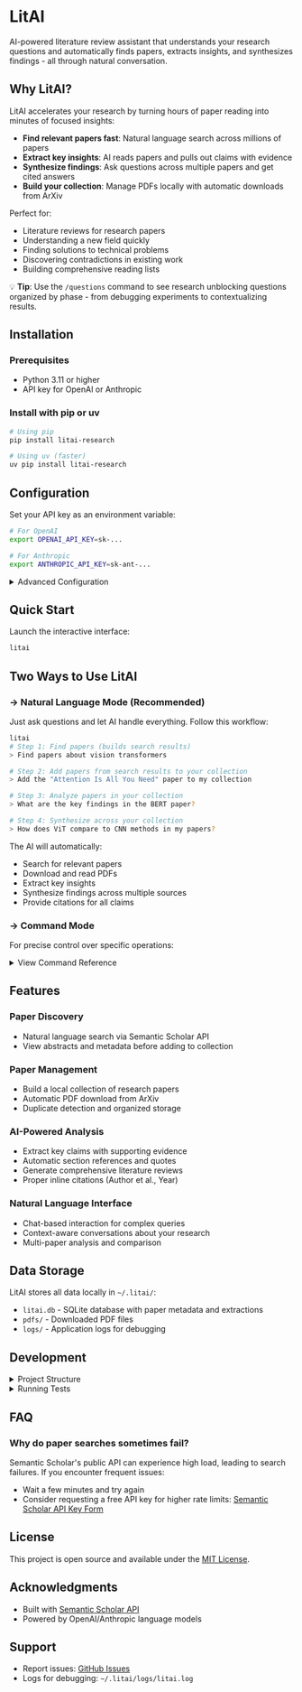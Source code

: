 # LitAI

AI-powered literature review assistant that understands your research questions and automatically finds papers, extracts insights, and synthesizes findings - all through natural conversation.

## Why LitAI?

LitAI accelerates your research by turning hours of paper reading into minutes of focused insights:

- **Find relevant papers fast**: Natural language search across millions of papers
- **Extract key insights**: AI reads papers and pulls out claims with evidence
- **Synthesize findings**: Ask questions across multiple papers and get cited answers
- **Build your collection**: Manage PDFs locally with automatic downloads from ArXiv

Perfect for:
- Literature reviews for research papers
- Understanding a new field quickly  
- Finding solutions to technical problems
- Discovering contradictions in existing work
- Building comprehensive reading lists

💡 **Tip**: Use the `/questions` command to see research unblocking questions organized by phase - from debugging experiments to contextualizing results.

## Installation

### Prerequisites
- Python 3.11 or higher
- API key for OpenAI or Anthropic

### Install with pip or uv
```bash
# Using pip
pip install litai-research

# Using uv (faster)
uv pip install litai-research
```

## Configuration

Set your API key as an environment variable:
```bash
# For OpenAI
export OPENAI_API_KEY=sk-...

# For Anthropic
export ANTHROPIC_API_KEY=sk-ant-...
```

<details>
<summary>Advanced Configuration</summary>

Configure LitAI using the `/config` command:
```bash
# Show current configuration
/config show

# Set provider and model
/config set llm.provider openai
/config set llm.model gpt-4o-mini

# Reset to auto-detection
/config reset
```

Configuration is stored in `~/.litai/config.json` and persists across sessions.
</details>

## Quick Start

Launch the interactive interface:
```bash
litai
```

## Two Ways to Use LitAI

### → Natural Language Mode (Recommended)
Just ask questions and let AI handle everything. Follow this workflow:
```bash
litai
# Step 1: Find papers (builds search results)
> Find papers about vision transformers

# Step 2: Add papers from search results to your collection
> Add the "Attention Is All You Need" paper to my collection

# Step 3: Analyze papers in your collection
> What are the key findings in the BERT paper?

# Step 4: Synthesize across your collection
> How does ViT compare to CNN methods in my papers?
```

The AI will automatically:
- Search for relevant papers
- Download and read PDFs
- Extract key insights
- Synthesize findings across multiple sources
- Provide citations for all claims

### → Command Mode
For precise control over specific operations:

<details>
<summary>View Command Reference</summary>

```bash
# Search for papers
> /find attention mechanisms for computer vision

# Add papers to your collection (by search result number)
> /add 1 3 5

# List papers in your collection
> /list

# Extract key points from a paper
> /distill 1

# Synthesize multiple papers
> /synthesize Compare transformer and CNN architectures

# Clear the screen
> /clear
```
</details>

## Features

### Paper Discovery
- Natural language search via Semantic Scholar API
- View abstracts and metadata before adding to collection

### Paper Management
- Build a local collection of research papers
- Automatic PDF download from ArXiv
- Duplicate detection and organized storage

### AI-Powered Analysis
- Extract key claims with supporting evidence
- Automatic section references and quotes
- Generate comprehensive literature reviews
- Proper inline citations (Author et al., Year)

### Natural Language Interface
- Chat-based interaction for complex queries
- Context-aware conversations about your research
- Multi-paper analysis and comparison

## Data Storage

LitAI stores all data locally in `~/.litai/`:
- `litai.db` - SQLite database with paper metadata and extractions
- `pdfs/` - Downloaded PDF files
- `logs/` - Application logs for debugging

## Development

<details>
<summary>Project Structure</summary>

```
litai/
├── src/litai/
│   ├── cli.py          # Command-line interface
│   ├── database.py     # Data persistence layer
│   ├── llm.py          # LLM client (OpenAI/Anthropic)
│   ├── papers.py       # Paper search and management
│   ├── pdf.py          # PDF processing
│   ├── synthesis.py    # Literature synthesis
│   └── tools.py        # Extraction tools
├── tests/              # Test suite
├── docs/               # Documentation
└── pyproject.toml      # Project configuration
```
</details>

<details>
<summary>Running Tests</summary>

```bash
# Run all tests
pytest

# Run with coverage
pytest --cov=litai

# Run specific test file
pytest tests/test_papers.py
```
</details>

## FAQ

### Why do paper searches sometimes fail?

Semantic Scholar's public API can experience high load, leading to search failures. If you encounter frequent issues:
- Wait a few minutes and try again
- Consider requesting a free API key for higher rate limits: [Semantic Scholar API Key Form](https://www.semanticscholar.org/product/api#api-key-form)

## License

This project is open source and available under the [MIT License](LICENSE).

## Acknowledgments

- Built with [Semantic Scholar API](https://www.semanticscholar.org/product/api)
- Powered by OpenAI/Anthropic language models

## Support

- Report issues: [GitHub Issues](https://github.com/harmonbhasin/litai/issues)
- Logs for debugging: `~/.litai/logs/litai.log`
